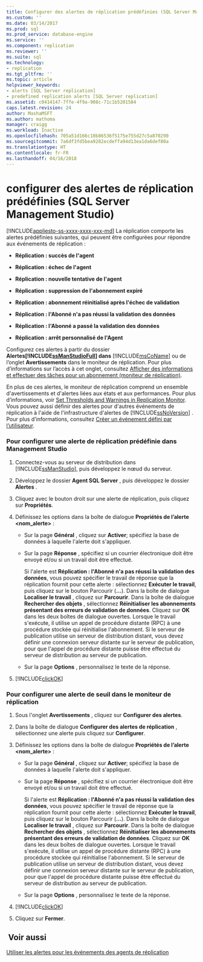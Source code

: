 ```yaml
---
title: Configurer des alertes de réplication prédéfinies (SQL Server Management Studio) | Microsoft Docs
ms.custom: ''
ms.date: 03/14/2017
ms.prod: sql
ms.prod_service: database-engine
ms.service: ''
ms.component: replication
ms.reviewer: ''
ms.suite: sql
ms.technology:
- replication
ms.tgt_pltfrm: ''
ms.topic: article
helpviewer_keywords:
- alerts [SQL Server replication]
- predefined replication alerts [SQL Server replication]
ms.assetid: c0414147-7ffe-4f9a-908c-71c1b5201584
caps.latest.revision: 24
author: MashaMSFT
ms.author: mathoma
manager: craigg
ms.workload: Inactive
ms.openlocfilehash: 705a51d166c10b86536f5175e755d27c5a870290
ms.sourcegitcommit: 7a6df3fd5bea9282ecdeffa94d13ea1da6def80a
ms.translationtype: HT
ms.contentlocale: fr-FR
ms.lasthandoff: 04/16/2018
---
```

# <a name="configure-predefined-replication-alerts-sql-server-management-studio"></a>configurer des alertes de réplication prédéfinies (SQL Server Management Studio)
[!INCLUDE[appliesto-ss-xxxx-xxxx-xxx-md](../../../includes/appliesto-ss-xxxx-xxxx-xxx-md.md)]
  La réplication comporte les alertes prédéfinies suivantes, qui peuvent être configurées pour répondre aux événements de réplication :  
  
-   **Réplication : succès de l'agent**  
  
-   **Réplication : échec de l'agent**  
  
-   **Réplication : nouvelle tentative de l'agent**  
  
-   **Réplication : suppression de l'abonnement expiré**  
  
-   **Réplication : abonnement réinitialisé après l'échec de validation**  
  
-   **Réplication : l'Abonné n'a pas réussi la validation des données**  
  
-   **Réplication : l'Abonné a passé la validation des données**  
  
-   **Réplication : arrêt personnalisé de l'Agent**  
  
 Configurez ces alertes à partir du dossier **Alertes[!INCLUDE[ssManStudioFull](../../../includes/ssmanstudiofull-md.md)] dans**  [!INCLUDE[msCoName](../../../includes/msconame-md.md)] ou de l’onglet **Avertissements** dans le moniteur de réplication. Pour plus d’informations sur l’accès à cet onglet, consultez [Afficher des informations et effectuer des tâches pour un abonnement &#40;moniteur de réplication&#41;](../../../relational-databases/replication/monitor/view-information-and-perform-tasks-for-a-subscription-replication-monitor.md).  
  
 En plus de ces alertes, le moniteur de réplication comprend un ensemble d'avertissements et d'alertes liées aux états et aux performances. Pour plus d’informations, voir [Set Thresholds and Warnings in Replication Monitor](../../../relational-databases/replication/monitor/set-thresholds-and-warnings-in-replication-monitor.md). Vous pouvez aussi définir des alertes pour d'autres événements de réplication à l'aide de l'infrastructure d'alertes de [!INCLUDE[ssNoVersion](../../../includes/ssnoversion-md.md)] . Pour plus d’informations, consultez [Créer un événement défini par l’utilisateur](http://msdn.microsoft.com/library/03d71a35-97fa-4bba-aa9a-23ac9c9cf879).  
  
### <a name="to-configure-a-predefined-replication-alert-in-management-studio"></a>Pour configurer une alerte de réplication prédéfinie dans Management Studio  
  
1.  Connectez-vous au serveur de distribution dans [!INCLUDE[ssManStudio](../../../includes/ssmanstudio-md.md)], puis développez le nœud du serveur.  
  
2.  Développez le dossier **Agent SQL Server** , puis développez le dossier **Alertes** .  
  
3.  Cliquez avec le bouton droit sur une alerte de réplication, puis cliquez sur **Propriétés**.  
  
4.  Définissez les options dans la boîte de dialogue **Propriétés de l’alerte \<nom_alerte>** :  
  
    -   Sur la page **Général** , cliquez sur **Activer**; spécifiez la base de données à laquelle l'alerte doit s'appliquer.  
  
    -   Sur la page **Réponse** , spécifiez si un courrier électronique doit être envoyé et/ou si un travail doit être effectué.  
  
         Si l'alerte est **Réplication : l'Abonné n'a pas réussi la validation des données**, vous pouvez spécifier le travail de réponse que la réplication fournit pour cette alerte : sélectionnez **Exécuter le travail**, puis cliquez sur le bouton Parcourir (**…**). Dans la boîte de dialogue **Localiser le travail** , cliquez sur **Parcourir**. Dans la boîte de dialogue **Rechercher des objets** , sélectionnez **Réinitialiser les abonnements présentant des erreurs de validation de données**. Cliquez sur **OK** dans les deux boîtes de dialogue ouvertes. Lorsque le travail s'exécute, il utilise un appel de procédure distante (RPC) à une procédure stockée qui réinitialise l'abonnement. Si le serveur de publication utilise un serveur de distribution distant, vous devez définir une connexion serveur distante sur le serveur de publication, pour que l'appel de procédure distante puisse être effectué du serveur de distribution au serveur de publication.  
  
    -   Sur la page **Options** , personnalisez le texte de la réponse.  
  
5.  [!INCLUDE[clickOK](../../../includes/clickok-md.md)]  
  
### <a name="to-configure-an-alert-for-a-threshold-in-replication-monitor"></a>Pour configurer une alerte de seuil dans le moniteur de réplication  
  
1.  Sous l'onglet **Avertissements** , cliquez sur **Configurer des alertes**.  
  
2.  Dans la boîte de dialogue **Configurer des alertes de réplication** , sélectionnez une alerte puis cliquez sur **Configurer**.  
  
3.  Définissez les options dans la boîte de dialogue **Propriétés de l’alerte \<nom_alerte>** :  
  
    -   Sur la page **Général** , cliquez sur **Activer**; spécifiez la base de données à laquelle l'alerte doit s'appliquer.  
  
    -   Sur la page **Réponse** , spécifiez si un courrier électronique doit être envoyé et/ou si un travail doit être effectué.  
  
         Si l'alerte est **Réplication : l'Abonné n'a pas réussi la validation des données**, vous pouvez spécifier le travail de réponse que la réplication fournit pour cette alerte : sélectionnez **Exécuter le travail**, puis cliquez sur le bouton Parcourir (**…**). Dans la boîte de dialogue **Localiser le travail** , cliquez sur **Parcourir**. Dans la boîte de dialogue **Rechercher des objets** , sélectionnez **Réinitialiser les abonnements présentant des erreurs de validation de données**. Cliquez sur **OK** dans les deux boîtes de dialogue ouvertes. Lorsque le travail s'exécute, il utilise un appel de procédure distante (RPC) à une procédure stockée qui réinitialise l'abonnement. Si le serveur de publication utilise un serveur de distribution distant, vous devez définir une connexion serveur distante sur le serveur de publication, pour que l'appel de procédure distante puisse être effectué du serveur de distribution au serveur de publication.  
  
    -   Sur la page **Options** , personnalisez le texte de la réponse.  
  
4.  [!INCLUDE[clickOK](../../../includes/clickok-md.md)]  
  
5.  Cliquez sur **Fermer**.  
  
## <a name="see-also"></a> Voir aussi  
 [Utiliser les alertes pour les événements des agents de réplication](../../../relational-databases/replication/agents/use-alerts-for-replication-agent-events.md)  
  
  
